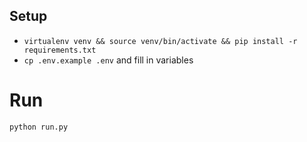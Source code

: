 ## Setup  
- `virtualenv venv && source venv/bin/activate && pip install -r requirements.txt`
- `cp .env.example .env` and fill in variables

# Run 
`python run.py`
